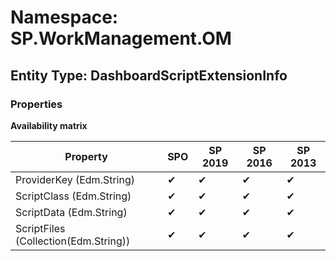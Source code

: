 # Namespace: SP.WorkManagement.OM

## Entity Type: DashboardScriptExtensionInfo

### Properties

**Availability matrix**

Property | SPO | SP 2019 | SP 2016 | SP 2013
----------|-----|---------|---------|--------
ProviderKey (Edm.String) | ✔ | ✔ | ✔ | ✔
ScriptClass (Edm.String) | ✔ | ✔ | ✔ | ✔
ScriptData (Edm.String) | ✔ | ✔ | ✔ | ✔
ScriptFiles (Collection(Edm.String)) | ✔ | ✔ | ✔ | ✔

